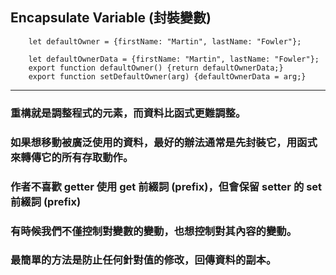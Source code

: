 ## Encapsulate Variable (封裝變數)

```
    let defaultOwner = {firstName: "Martin", lastName: "Fowler"};
```

```
    let defaultOwnerData = {firstName: "Martin", lastName: "Fowler"};
    export function defaultOwner() {return defaultOwnerData;}
    export function setDefaultOwner(arg) {defaultOwnerData = arg;}
```
---------------------------------

### 重構就是調整程式的元素，而資料比函式更難調整。

### 如果想移動被廣泛使用的資料，最好的辦法通常是先封裝它，用函式來轉傳它的所有存取動作。
### 作者不喜歡 getter 使用 get 前綴詞 (prefix)，但會保留 setter 的 set 前綴詞 (prefix)

### 有時候我們不僅控制對變數的變動，也想控制對其內容的變動。
### 最簡單的方法是防止任何針對值的修改，回傳資料的副本。

